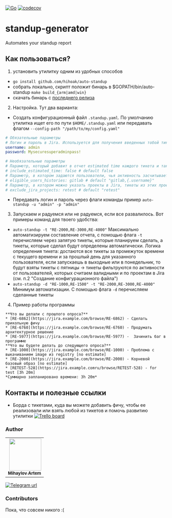 [![Go](https://github.com/hihoak/auto-standup/actions/workflows/go.yaml/badge.svg)](https://github.com/hihoak/auto-standup/actions/workflows/go.yaml)
[![codecov](https://codecov.io/gh/hihoak/auto-standup/branch/main/graph/badge.svg?token=1G0M0FKKWS)](https://codecov.io/gh/hihoak/auto-standup)

# standup-generator
Automates your standup report

## Как пользоваться?
1. установить утилитку одним из удобных способов
    
* `go install github.com/hihoak/auto-standup`
* собрать локально, скрипт положит бинарь в $GOPATH/bin/auto-standup `make build_{arm|amd|win}`
* скачать бинарь с [последнего релиза](https://github.com/hihoak/auto-standup/releases/latest)

2. Настройка. Тут два варианта:
* Создать конфигурационный файл `.standup.yaml`. По умолчанию утилитка ищет его по пути `$HOME/.standup.yaml` или передавать флагом `--config-path "/path/to/my/config.yaml"`
```yaml
# Обязательные параметры
# Логин и пароль в Jira. Используется для получения введенных тобой тикетов
username: admin
password: Mysecuresuperadminpass!

# Необязательные параметры
# Параметр, который добавит в отчет estimated time каждого тикета и так же суммарное кол-во запланированного времени. Может быть подключен через флаг --time команды
# include_estimated_time: false # default false
# Параметр, в котором задаются пользователи, чья активность засчитывается при авто-нахождении тикетов за прошедший рабочий день (указывай username через запятую без пробелов)
# eligible_users_histories: gitlab # default "gitlab,{.username}"
# Параметр, в котором можно указать проекты в Jira, тикеты из этих проектов не будут включены в отчет
# exclude_jira_projects: retest # default "retest"
```
* Передавать логин и пароль через флаги команды пример `auto-standup -u "admin" -p "admin"`

3. Запускаем и радуемся или не радуемся, если все развалилось. Вот примеры команд для твоего удобства:
* `auto-standup -t "RE-2000,RE-3000,RE-4000"`
Максимально автоматизируем составление отчета, с помощью флага `-t` перечисляем через запятую тикеты, которые планируем сделать, а тикеты, которые сделал будут определены автоматически. Логика определения тикета: достаются все тикеты за промежуток времени с текущего времени и за прошлый день для указанного пользователя, если запускаешь в выходные или в понедельник, то будут взяты тикеты с пятницы -> тикеты фильтруются по активности от пользователей, которых считаем валидными и по проектам в Jira (см. п.2 "Создание конфигурационного файла")
* `auto-standup -d "RE-1000,RE-1500" -t "RE-2000,RE-3000,RE-4000"`
Минимум автоматизации. С помощью флага `-d` перечисляем сделанные тикеты

4. Пример работы программы
```text
**Что вы делали с прошлого опроса?**
* [RE-6862](https://jira.example.com/browse/RE-6862) - Сделать прикольную фичу
* [RE-6760](https://jira.example.com/browse/RE-6760) - Продумать архитектурное решение
* [RE-5977](https://jira.example.com/browse/RE-5977) -  Зачинить баг в программе
**Что вы будете делать до следующего опроса?**
* [RE-1000](https://jira.example.com/browse/RE-1000) - Проблема с выкачиванием image из registry [no estimate]
* [RE-2000](https://jira.example.com/browse/RE-2000) - Корневой базовый образ [no estimate]
* [RETEST-528](https://jira.example.comru/browse/RETEST-528) - for test [3h 20m]
*Суммарно запланировано времени: 3h 20m*
```

## Контакты и полезные ссылки

* Борда с тикетами, куда вы можете добавить фичу, чтобы ее реализовали или взять любой из тикетов и помочь развитию утилитки [![Trello board](https://upload.wikimedia.org/wikipedia/en/8/8c/Trello_logo.svg)](https://trello.com/b/OxH7R79n/auto-standup-board)

### Author
<table>
<tr>
  <td align="right"><a href="https://github.com/hihoak"><img src="https://github.com/hihoak.png" width="100px;" alt=""/><br /><sub><b>Mihaylov Artem</b></sub></a></td>
</tr>
</table>

[![Telegram url](https://icons.iconarchive.com/icons/alecive/flatwoken/48/Apps-Telegram-icon.png)](https://t.me/ez_buckets)

### Contributors
Пока, что совсем никого :(

